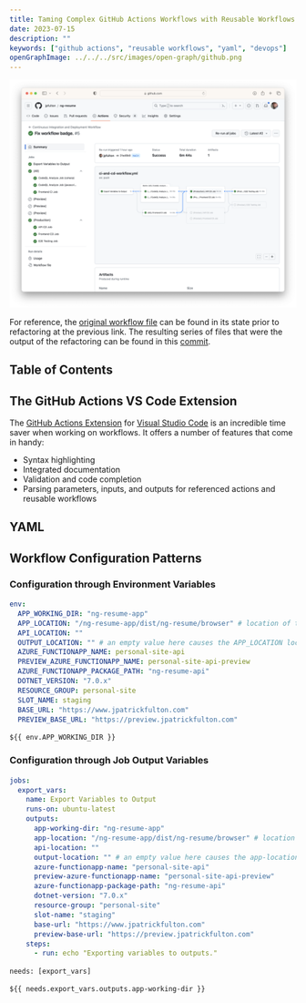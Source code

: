 ```yaml
---
title: Taming Complex GitHub Actions Workflows with Reusable Workflows
date: 2023-07-15
description: ""
keywords: ["github actions", "reusable workflows", "yaml", "devops"]
openGraphImage: ../../../src/images/open-graph/github.png
---
```


![GitHub Actions Workflow Screenshot](./github-workflow.png)

For reference, the
[original workflow file](https://github.com/jpfulton/ng-resume/blob/f914a2063b1146d44cf6f3654d327ae9ca3c186e/.github/workflows/ci-and-cd.yml)
can be found in its state prior to refactoring at the previous link. The resulting
series of files that were the output of the refactoring can be found in this
[commit](https://github.com/jpfulton/ng-resume/commit/897c77ecb25fe313b35d4f5a3d8b9da60c276d9b).

## Table of Contents

## The GitHub Actions VS Code Extension

The
[GitHub Actions Extension](https://marketplace.visualstudio.com/items?itemName=github.vscode-github-actions)
for [Visual Studio Code](https://code.visualstudio.com) is an incredible time saver
when working on workflows. It offers a number of features that come in handy:

- Syntax highlighting
- Integrated documentation
- Validation and code completion
- Parsing parameters, inputs, and outputs for referenced actions and reusable workflows

## YAML

## Workflow Configuration Patterns

### Configuration through Environment Variables

```yaml
env:
  APP_WORKING_DIR: "ng-resume-app"
  APP_LOCATION: "/ng-resume-app/dist/ng-resume/browser" # location of the client application build artifacts
  API_LOCATION: ""
  OUTPUT_LOCATION: "" # an empty value here causes the APP_LOCATION location to be pushed to Azure
  AZURE_FUNCTIONAPP_NAME: personal-site-api
  PREVIEW_AZURE_FUNCTIONAPP_NAME: personal-site-api-preview
  AZURE_FUNCTIONAPP_PACKAGE_PATH: "ng-resume-api"
  DOTNET_VERSION: "7.0.x"
  RESOURCE_GROUP: personal-site
  SLOT_NAME: staging
  BASE_URL: "https://www.jpatrickfulton.com"
  PREVIEW_BASE_URL: "https://preview.jpatrickfulton.com"
```

`${{ env.APP_WORKING_DIR }}`

### Configuration through Job Output Variables

```yaml
jobs:
  export_vars:
    name: Export Variables to Output
    runs-on: ubuntu-latest
    outputs:
      app-working-dir: "ng-resume-app"
      app-location: "/ng-resume-app/dist/ng-resume/browser" # location of the client application build artifacts
      api-location: ""
      output-location: "" # an empty value here causes the app-location location to be pushed to Azure
      azure-functionapp-name: "personal-site-api"
      preview-azure-functionapp-name: "personal-site-api-preview"
      azure-functionapp-package-path: "ng-resume-api"
      dotnet-version: "7.0.x"
      resource-group: "personal-site"
      slot-name: "staging"
      base-url: "https://www.jpatrickfulton.com"
      preview-base-url: "https://preview.jpatrickfulton.com"
    steps:
      - run: echo "Exporting variables to outputs."
```

`needs: [export_vars]`

`${{ needs.export_vars.outputs.app-working-dir }}`
